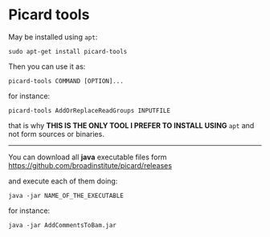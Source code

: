 Picard tools
============

May be installed using `apt`: 

    sudo apt-get install picard-tools


Then you can use it as:

    picard-tools COMMAND [OPTION]...


for instance: 

    picard-tools AddOrReplaceReadGroups INPUTFILE


that is why __THIS IS THE ONLY TOOL I PREFER TO INSTALL USING__ `apt` and not form sources or binaries.


----

You can download all __java__ executable files form  
<https://github.com/broadinstitute/picard/releases>

and execute each of them doing:

    java -jar NAME_OF_THE_EXECUTABLE

for instance:

    java -jar AddCommentsToBam.jar

